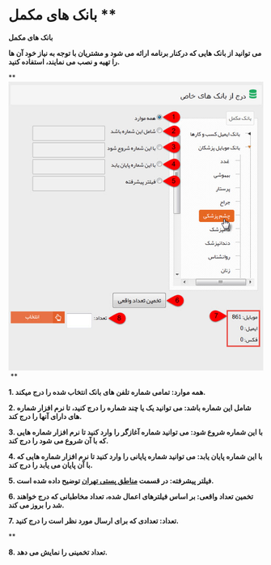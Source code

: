 # بانک های مکمل      **

**بانک های مکمل**

**می توانید از بانک هایی که درکنار برنامه ارائه می شود و مشتریان با توجه به نیاز خود آن ها را تهیه و نصب می نمایند، استفاده کنید.**

**![](Banks/Banks.JPG) **

**1\. همه موارد: تمامی شماره تلفن های بانک انتخاب شده را درج میکند.**

**2\. شامل این شماره باشد: می توانید یک یا چند شماره را درج کنید، تا نرم افزار شماره های دارای آنها را درج کند.**

**3\. با این شماره شروع شود: می توانید شماره آغازگر را وارد کنید تا نرم افزار شماره هایی که با آن شروع می شود را درج کند.**

**4\. با این شماره پایان یابد: می توانید شماره پایانی را وارد کنید تا نرم افزار شماره هایی که با آن پایان می یابد را درج کند.**

**5\. فیلتر پیشرفته: در قسمت [مناطق پستی تهران](TehranPostPart.md) توضیح داده شده است.**

**6\. تخمین تعداد واقعی: بر اساس فیلترهای اعمال شده، تعداد مخاطبانی که درج خواهند شد را بروز می کند.**

**7\. تعداد: تعدادی که برای ارسال مورد نظر است را درج کنید.**

**

****8\. تعداد تخمینی را نمایش می دهد.****